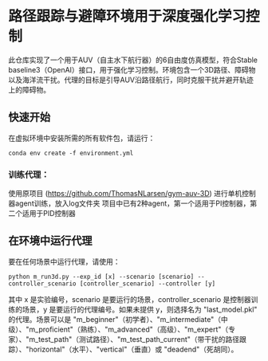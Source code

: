 # 路径跟踪与避障环境用于深度强化学习控制

此仓库实现了一个用于AUV（自主水下航行器）的6自由度仿真模型，符合Stable baseline3（OpenAI）接口，用于强化学习控制。环境包含一个3D路径、障碍物以及海洋流干扰。代理的目标是引导AUV沿路径航行，同时克服干扰并避开轨迹上的障碍物。

## 快速开始

在虚拟环境中安装所需的所有软件包，请运行：

```
conda env create -f environment.yml
```

### 训练代理：

使用原项目 (https://github.com/ThomasNLarsen/gym-auv-3D)
进行单机控制器agent训练，放入log文件夹
项目中已有2种agent，第一个适用于PI控制器，第二个适用于PID控制器

## 在环境中运行代理

要在任何场景中运行代理，请使用：

```
python m_run3d.py --exp_id [x] --scenario [scenario] --controller_scenario [controller_scenario] --controller [y]
```

其中 x 是实验编号，scenario 是要运行的场景，controller_scenario 是控制器训练的场景，y 是要运行的代理编号。如果未提供 y，则选择名为 "last_model.pkl" 的代理。场景可以是 "m_beginner"（初学者）、"m_intermediate"（中级）、"m_proficient"（熟练）、"m_advanced"（高级）、"m_expert"（专家）、"m_test_path"（测试路径）、"m_test_path_current"（带干扰的路径跟踪）、"horizontal"（水平）、"vertical"（垂直）或 "deadend"（死胡同）。
